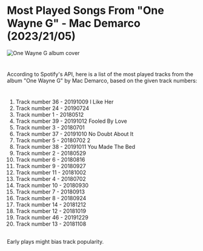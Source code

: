 
# Most Played Songs From "One Wayne G" - Mac Demarco  (2023/21/05)
![One Wayne G album cover](https://i.imgur.com/CI3De7m.jpg)
#
According to Spotify's API, here is a list of the most played tracks from the album "One Wayne G" by Mac Demarco, based on the given track numbers: 
#
1.  Track number 36 - 20191009 I Like Her
2.  Track number 24 - 20190724
3.  Track number 1 - 20180512
4.  Track number 39 - 20191012 Fooled By Love
5.  Track number 3 - 20180701
6.  Track number 37 - 20191010 No Doubt About It
7.  Track number 5 - 20180702 2
8.  Track number 38 - 20191011 You Made The Bed
9.  Track number 2 - 20180529
10.  Track number 6 - 20180816
11.  Track number 9 - 20180927
12.  Track number 11 - 20181002
13.  Track number 4 - 20180702
14.  Track number 10 - 20180930
15.  Track number 7 - 20180913
16.  Track number 8 - 20180924
17.  Track number 14 - 20181212
18.  Track number 12 - 20181019
19.  Track number 46 - 20191229
20.  Track number 13 - 20181108

##
Early plays might bias track popularity.